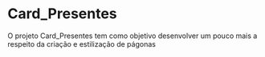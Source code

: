 # Card_Presentes
O projeto Card_Presentes tem como objetivo desenvolver um pouco mais a respeito da criação e estilização de págonas
